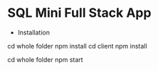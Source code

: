 # SQL Mini Full Stack App

- Installation

cd whole folder npm install
cd client npm install

cd whole folder npm start